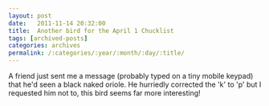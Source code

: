 ```yaml
---
layout: post
date:	2011-11-14 20:32:00
title:  Another bird for the April 1 Chucklist
tags: [archived-posts]
categories: archives
permalink: /:categories/:year/:month/:day/:title/
---
```

A friend just sent me a message (probably typed on a tiny mobile keypad)  that he'd seen a black naked oriole. He hurriedly corrected the 'k' to 'p' but I requested him not to, this bird seems far more interesting!
